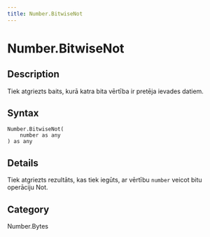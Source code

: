 ```yaml
---
title: Number.BitwiseNot
---
```


# Number.BitwiseNot


## Description

Tiek atgriezts baits, kurā katra bita vērtība ir pretēja ievades datiem.


## Syntax

```powerquery
Number.BitwiseNot(
    number as any
) as any
```


## Details

Tiek atgriezts rezultāts, kas tiek iegūts, ar vērtību <code>number</code> veicot bitu operāciju Not.



## Category
Number.Bytes
